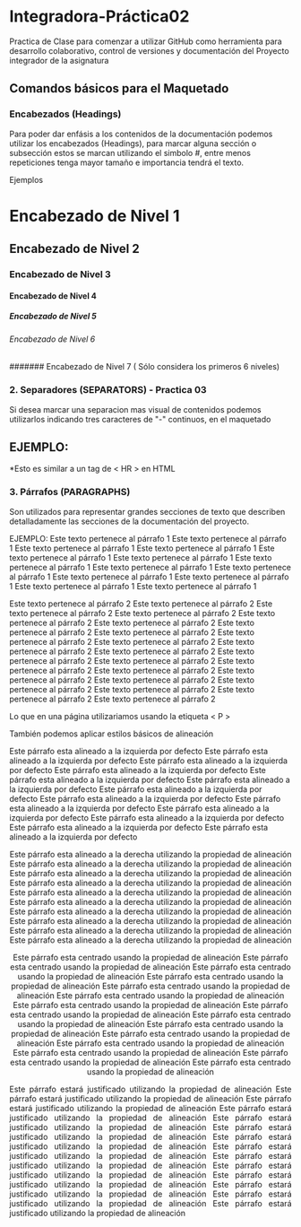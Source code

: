 # Integradora-Práctica02
Practica de Clase para comenzar a utilizar GitHub como herramienta para desarrollo colaborativo, control de versiones y documentación del Proyecto integrador de la asignatura

## Comandos básicos para el Maquetado

### Encabezados (Headings)
Para poder dar enfásis a los contenidos de la documentación podemos utilizar los encabezados (Headings), para marcar alguna sección o subsección estos se marcan utilizando el simbolo #, entre menos  repeticiones tenga  mayor tamaño e importancia tendrá el texto.

Ejemplos

# Encabezado de Nivel 1
## Encabezado de Nivel 2
### Encabezado de Nivel 3
#### Encabezado de Nivel 4 
##### Encabezado de Nivel 5 
###### Encabezado de Nivel 6
####### Encabezado de Nivel 7 ( Sólo considera los primeros 6 niveles)

### 2. Separadores (SEPARATORS)    - Practica 03
Si desea marcar una separacion mas visual de contenidos podemos utilizarlos
indicando tres caracteres de "-" continuos, en el maquetado

EJEMPLO:
---
*Esto es similar a un tag de < HR > en HTML

### 3. Párrafos (PARAGRAPHS)
Son utilizados para representar grandes secciones de texto que describen detalladamente las
secciones de la documentación del proyecto.

EJEMPLO:
 Este texto pertenece al párrafo 1 Este texto pertenece al párrafo 1 Este texto pertenece al párrafo 1 Este texto pertenece al párrafo 1 Este texto pertenece al párrafo 1 Este texto pertenece al párrafo 1 Este texto pertenece al párrafo 1 Este texto pertenece al párrafo 1 Este texto pertenece al párrafo 1 Este texto pertenece al párrafo 1 Este texto pertenece al párrafo 1 Este texto pertenece al párrafo 1 Este texto pertenece al párrafo 1 

 Este texto pertenece al párrafo 2 Este texto pertenece al párrafo 2 Este texto pertenece al párrafo 2 Este texto pertenece al párrafo 2 Este texto pertenece al párrafo 2 Este texto pertenece al párrafo 2 Este texto pertenece al párrafo 2 Este texto pertenece al párrafo 2 Este texto pertenece al párrafo 2 Este texto pertenece al párrafo 2 Este texto pertenece al párrafo 2 Este texto pertenece al párrafo 2 Este texto pertenece al párrafo 2 Este texto pertenece al párrafo 2 Este texto pertenece al párrafo 2 Este texto pertenece al párrafo 2 Este texto pertenece al párrafo 2 Este texto pertenece al párrafo 2 Este texto pertenece al párrafo 2 Este texto pertenece al párrafo 2 Este texto pertenece al párrafo 2 Este texto pertenece al párrafo 2

 Lo que en una página utilizariamos usando la etiqueta < P >

 También podemos aplicar estilos básicos de alineación

 Este párrafo esta alineado a la izquierda por defecto Este párrafo esta alineado a la izquierda por defecto Este párrafo esta alineado a la izquierda por defecto Este párrafo esta alineado a la izquierda por defecto Este párrafo esta alineado a la izquierda por defecto Este párrafo esta alineado a la izquierda por defecto Este párrafo esta alineado a la izquierda por defecto Este párrafo esta alineado a la izquierda por defecto Este párrafo esta alineado a la izquierda por defecto Este párrafo esta alineado a la izquierda por defecto Este párrafo esta alineado a la izquierda por defecto Este párrafo esta alineado a la izquierda por defecto Este párrafo esta alineado a la izquierda por defecto

 <p align="right">
 Este párrafo esta alineado a la derecha utilizando la propiedad de alineación Este párrafo esta alineado a la derecha utilizando la propiedad de alineación Este párrafo esta alineado a la derecha utilizando la propiedad de alineación Este párrafo esta alineado a la derecha utilizando la propiedad de alineación Este párrafo esta alineado a la derecha utilizando la propiedad de alineación Este párrafo esta alineado a la derecha utilizando la propiedad de alineación Este párrafo esta alineado a la derecha utilizando la propiedad de alineación Este párrafo esta alineado a la derecha utilizando la propiedad de alineación Este párrafo esta alineado a la derecha utilizando la propiedad de alineación Este párrafo esta alineado a la derecha utilizando la propiedad de alineación
 </p>

 <p align="center">
 Este párrafo esta centrado usando la propiedad de alineación Este párrafo esta centrado usando la propiedad de alineación Este párrafo esta centrado usando la propiedad de alineación Este párrafo esta centrado usando la propiedad de alineación Este párrafo esta centrado usando la propiedad de alineación Este párrafo esta centrado usando la propiedad de alineación Este párrafo esta centrado usando la propiedad de alineación Este párrafo esta centrado usando la propiedad de alineación Este párrafo esta centrado usando la propiedad de alineación Este párrafo esta centrado usando la propiedad de alineación Este párrafo esta centrado usando la propiedad de alineación Este párrafo esta centrado usando la propiedad de alineación Este párrafo esta centrado usando la propiedad de alineación Este párrafo esta centrado usando la propiedad de alineación Este párrafo esta centrado usando la propiedad de alineación
 </p>

 <p align="justify">
 Este párrafo estará justificado utilizando la propiedad de alineación Este párrafo estará justificado utilizando la propiedad de alineación Este párrafo estará justificado utilizando la propiedad de alineación Este párrafo estará justificado utilizando la propiedad de alineación Este párrafo estará justificado utilizando la propiedad de alineación Este párrafo estará justificado utilizando la propiedad de alineación Este párrafo estará justificado utilizando la propiedad de alineación Este párrafo estará justificado utilizando la propiedad de alineación Este párrafo estará justificado utilizando la propiedad de alineación Este párrafo estará justificado utilizando la propiedad de alineación Este párrafo estará justificado utilizando la propiedad de alineación Este párrafo estará justificado utilizando la propiedad de alineación Este párrafo estará justificado utilizando la propiedad de alineación Este párrafo estará justificado utilizando la propiedad de alineación
 </p>
